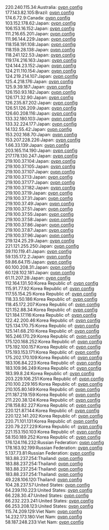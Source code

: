220.240.115.34:Australia: [ovpn config](vpn/220_240_115_34.ovpn)  
177.143.82.105:Brazil: [ovpn config](vpn/177_143_82_105.ovpn)  
174.6.72.9:Canada: [ovpn config](vpn/174_6_72_9.ovpn)  
103.152.178.62:Japan: [ovpn config](vpn/103_152_178_62.ovpn)  
106.153.16.152:Japan: [ovpn config](vpn/106_153_16_152.ovpn)  
111.216.65.201:Japan: [ovpn config](vpn/111_216_65_201.ovpn)  
111.96.144.229:Japan: [ovpn config](vpn/111_96_144_229.ovpn)  
118.158.191.108:Japan: [ovpn config](vpn/118_158_191_108.ovpn)  
118.159.28.138:Japan: [ovpn config](vpn/118_159_28_138.ovpn)  
118.241.122.53:Japan: [ovpn config](vpn/118_241_122_53.ovpn)  
119.174.216.163:Japan: [ovpn config](vpn/119_174_216_163.ovpn)  
124.144.23.152:Japan: [ovpn config](vpn/124_144_23_152.ovpn)  
124.211.110.154:Japan: [ovpn config](vpn/124_211_110_154.ovpn)  
124.219.214.107:Japan: [ovpn config](vpn/124_219_214_107.ovpn)  
125.4.218.176:Japan: [ovpn config](vpn/125_4_218_176.ovpn)  
125.9.39.187:Japan: [ovpn config](vpn/125_9_39_187.ovpn)  
126.150.93.182:Japan: [ovpn config](vpn/126_150_93_182.ovpn)  
126.171.32.90:Japan: [ovpn config](vpn/126_171_32_90.ovpn)  
126.235.87.202:Japan: [ovpn config](vpn/126_235_87_202.ovpn)  
126.51.126.209:Japan: [ovpn config](vpn/126_51_126_209.ovpn)  
126.60.208.116:Japan: [ovpn config](vpn/126_60_208_116.ovpn)  
133.32.180.103:Japan: [ovpn config](vpn/133_32_180_103.ovpn)  
133.32.224.177:Japan: [ovpn config](vpn/133_32_224_177.ovpn)  
14.132.55.42:Japan: [ovpn config](vpn/14_132_55_42.ovpn)  
153.202.168.70:Japan: [ovpn config](vpn/153_202_168_70.ovpn)  
153.207.228.226:Japan: [ovpn config](vpn/153_207_228_226.ovpn)  
1.66.33.139:Japan: [ovpn config](vpn/1_66_33_139.ovpn)  
203.165.114.190:Japan: [ovpn config](vpn/203_165_114_190.ovpn)  
217.178.130.247:Japan: [ovpn config](vpn/217_178_130_247.ovpn)  
219.100.37.104:Japan: [ovpn config](vpn/219_100_37_104.ovpn)  
219.100.37.105:Japan: [ovpn config](vpn/219_100_37_105.ovpn)  
219.100.37.107:Japan: [ovpn config](vpn/219_100_37_107.ovpn)  
219.100.37.13:Japan: [ovpn config](vpn/219_100_37_13.ovpn)  
219.100.37.177:Japan: [ovpn config](vpn/219_100_37_177.ovpn)  
219.100.37.182:Japan: [ovpn config](vpn/219_100_37_182.ovpn)  
219.100.37.19:Japan: [ovpn config](vpn/219_100_37_19.ovpn)  
219.100.37.31:Japan: [ovpn config](vpn/219_100_37_31.ovpn)  
219.100.37.49:Japan: [ovpn config](vpn/219_100_37_49.ovpn)  
219.100.37.51:Japan: [ovpn config](vpn/219_100_37_51.ovpn)  
219.100.37.55:Japan: [ovpn config](vpn/219_100_37_55.ovpn)  
219.100.37.58:Japan: [ovpn config](vpn/219_100_37_58.ovpn)  
219.100.37.86:Japan: [ovpn config](vpn/219_100_37_86.ovpn)  
219.100.37.87:Japan: [ovpn config](vpn/219_100_37_87.ovpn)  
219.100.37.96:Japan: [ovpn config](vpn/219_100_37_96.ovpn)  
219.124.25.29:Japan: [ovpn config](vpn/219_124_25_29.ovpn)  
221.121.255.250:Japan: [ovpn config](vpn/221_121_255_250.ovpn)  
39.110.119.41:Japan: [ovpn config](vpn/39_110_119_41.ovpn)  
59.135.172.2:Japan: [ovpn config](vpn/59_135_172_2.ovpn)  
59.86.64.115:Japan: [ovpn config](vpn/59_86_64_115.ovpn)  
60.100.208.31:Japan: [ovpn config](vpn/60_100_208_31.ovpn)  
60.128.102.181:Japan: [ovpn config](vpn/60_128_102_181.ovpn)  
61.11.207.28:Japan: [ovpn config](vpn/61_11_207_28.ovpn)  
112.164.131.50:Korea Republic of: [ovpn config](vpn/112_164_131_50.ovpn)  
115.91.77.92:Korea Republic of: [ovpn config](vpn/115_91_77_92.ovpn)  
117.55.154.25:Korea Republic of: [ovpn config](vpn/117_55_154_25.ovpn)  
118.33.50.186:Korea Republic of: [ovpn config](vpn/118_33_50_186.ovpn)  
118.45.172.207:Korea Republic of: [ovpn config](vpn/118_45_172_207.ovpn)  
121.152.88.34:Korea Republic of: [ovpn config](vpn/121_152_88_34.ovpn)  
121.184.17.116:Korea Republic of: [ovpn config](vpn/121_184_17_116.ovpn)  
122.42.200.46:Korea Republic of: [ovpn config](vpn/122_42_200_46.ovpn)  
125.134.170.75:Korea Republic of: [ovpn config](vpn/125_134_170_75.ovpn)  
125.141.68.210:Korea Republic of: [ovpn config](vpn/125_141_68_210.ovpn)  
165.246.170.29:Korea Republic of: [ovpn config](vpn/165_246_170_29.ovpn)  
175.120.168.252:Korea Republic of: [ovpn config](vpn/175_120_168_252.ovpn)  
175.192.100.157:Korea Republic of: [ovpn config](vpn/175_192_100_157.ovpn)  
175.193.153.171:Korea Republic of: [ovpn config](vpn/175_193_153_171.ovpn)  
175.202.170.109:Korea Republic of: [ovpn config](vpn/175_202_170_109.ovpn)  
183.106.84.223:Korea Republic of: [ovpn config](vpn/183_106_84_223.ovpn)  
183.109.96.249:Korea Republic of: [ovpn config](vpn/183_109_96_249.ovpn)  
183.99.8.24:Korea Republic of: [ovpn config](vpn/183_99_8_24.ovpn)  
203.229.106.251:Korea Republic of: [ovpn config](vpn/203_229_106_251.ovpn)  
210.100.229.165:Korea Republic of: [ovpn config](vpn/210_100_229_165.ovpn)  
210.105.80.149:Korea Republic of: [ovpn config](vpn/210_105_80_149.ovpn)  
211.187.219.159:Korea Republic of: [ovpn config](vpn/211_187_219_159.ovpn)  
211.220.38.124:Korea Republic of: [ovpn config](vpn/211_220_38_124.ovpn)  
218.158.82.227:Korea Republic of: [ovpn config](vpn/218_158_82_227.ovpn)  
220.121.87.144:Korea Republic of: [ovpn config](vpn/220_121_87_144.ovpn)  
220.122.141.202:Korea Republic of: [ovpn config](vpn/220_122_141_202.ovpn)  
220.71.101.131:Korea Republic of: [ovpn config](vpn/220_71_101_131.ovpn)  
220.79.227.229:Korea Republic of: [ovpn config](vpn/220_79_227_229.ovpn)  
221.153.150.103:Korea Republic of: [ovpn config](vpn/221_153_150_103.ovpn)  
58.150.189.252:Korea Republic of: [ovpn config](vpn/58_150_189_252.ovpn)  
176.124.116.232:Russian Federation: [ovpn config](vpn/176_124_116_232.ovpn)  
178.163.92.199:Russian Federation: [ovpn config](vpn/178_163_92_199.ovpn)  
5.137.73.81:Russian Federation: [ovpn config](vpn/5_137_73_81.ovpn)  
183.88.237.254:Thailand: [ovpn config](vpn/183_88_237_254.ovpn)  
183.88.237.254:Thailand: [ovpn config](vpn/183_88_237_254.ovpn)  
183.88.237.254:Thailand: [ovpn config](vpn/183_88_237_254.ovpn)  
183.88.237.254:Thailand: [ovpn config](vpn/183_88_237_254.ovpn)  
49.228.106.120:Thailand: [ovpn config](vpn/49_228_106_120.ovpn)  
104.28.237.57:United States: [ovpn config](vpn/104_28_237_57.ovpn)  
64.239.110.223:United States: [ovpn config](vpn/64_239_110_223.ovpn)  
66.228.30.47:United States: [ovpn config](vpn/66_228_30_47.ovpn)  
66.232.223.241:United States: [ovpn config](vpn/66_232_223_241.ovpn)  
66.253.208.123:United States: [ovpn config](vpn/66_253_208_123.ovpn)  
115.74.209.129:Viet Nam: [ovpn config](vpn/115_74_209_129.ovpn)  
14.232.173.180:Viet Nam: [ovpn config](vpn/14_232_173_180.ovpn)  
58.187.248.233:Viet Nam: [ovpn config](vpn/58_187_248_233.ovpn)  
